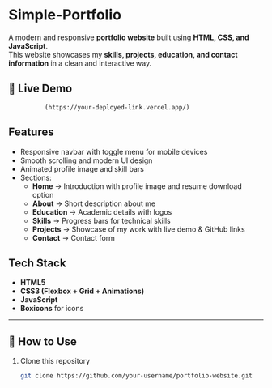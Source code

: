 # Simple-Portfolio

A modern and responsive **portfolio website** built using **HTML, CSS, and JavaScript**.  
This website showcases my **skills, projects, education, and contact information** in a clean and interactive way.

## 🔗 Live Demo
              (https://your-deployed-link.vercel.app/)

##  Features
- Responsive navbar with toggle menu for mobile devices  
- Smooth scrolling and modern UI design  
- Animated profile image and skill bars  
- Sections:
  - **Home** → Introduction with profile image and resume download option  
  - **About** → Short description about me  
  - **Education** → Academic details with logos  
  - **Skills** → Progress bars for technical skills  
  - **Projects** → Showcase of my work with live demo & GitHub links  
  - **Contact** → Contact form 

## Tech Stack
- **HTML5**  
- **CSS3 (Flexbox + Grid + Animations)**  
- **JavaScript**  
- **Boxicons** for icons  

 



---

## 📂 How to Use
1. Clone this repository  
   ```bash
   git clone https://github.com/your-username/portfolio-website.git
